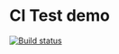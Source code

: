 # CI Test demo
[![Build status](https://ci.appveyor.com/api/projects/status/5f5wk4ugneteelk6?svg=true)](https://ci.appveyor.com/project/uri752/ajs-hw-02-1-3)